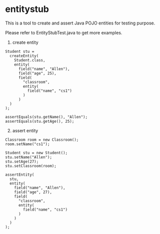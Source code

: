 # entitystub

This is a tool to create and assert Java POJO entities for testing purpose. 

Please refer to EntityStubTest.java to get more examples.

1. create entity
```
Student stu = 
  createEntity(
    Student.class,
    entity(
      field("name", "Allen"),
      field("age", 25),
      field(
        "classroom", 
        entity(
          field("name", "cs1")
        ) 
      )
  )
);
   
assertEquals(stu.getName(), "Allen");
assertEquals(stu.getAge(), 25);

```

2. assert entity
```
Classroom room = new Classroom();
room.setName("cs1");

Student stu = new Student();
stu.setName("Allen");
stu.setAge(27);
stu.setClassroom(room);
    
assertEntity(
  stu, 
  entity(
    field("name", "Allen"),
    field("age", 27),
    field(
      "classroom", 
      entity(
        field("name", "cs1")
      )
    )
  )
);
   
```
